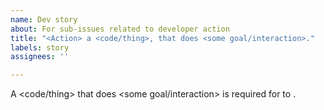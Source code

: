 ```yaml
---
name: Dev story
about: For sub-issues related to developer action
title: "<Action> a <code/thing>, that does <some goal/interaction>."
labels: story
assignees: ''

---
```


A <code/thing> that does <some goal/interaction> is required for <parent> to <something>.

